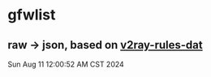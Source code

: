 # gfwlist
## raw -> json, based on [v2ray-rules-dat](https://github.com/Loyalsoldier/v2ray-rules-dat)
Sun Aug 11 12:00:52 AM CST 2024

